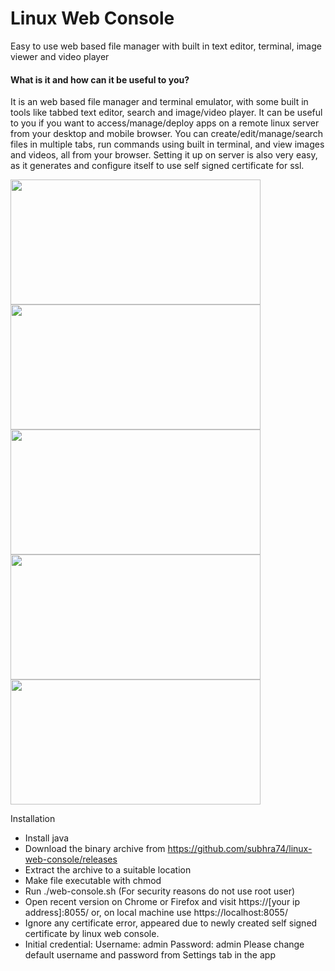 # Linux Web Console

Easy to use web based file manager with built in text editor, terminal, image viewer and video player

<h4>What is it and how can it be useful to you?</h4>
<p>
It is an web based file manager and terminal emulator, with some built in tools like tabbed text editor, search and image/video player.
It can be useful to you if you want to access/manage/deploy apps on a remote linux server from your desktop and mobile browser. You can create/edit/manage/search files in multiple tabs, 
run commands using built in terminal, and view images and videos, all from your browser. Setting it up on server is also very easy, as it generates and configure itself to use self signed certificate for ssl.
</p>

<p>
<img src="https://static-cdn.osdn.net/thumb/g/5/930/800x600_0.png" width="400" height="200">
<img src="https://static-cdn.osdn.net/thumb/g/5/932/800x600_0.png" width="400" height="200">
<img src="https://static-cdn.osdn.net/thumb/g/5/931/800x600_0.png" width="400" height="200">
<img src="https://static-cdn.osdn.net/thumb/g/5/933/800x600_0.png" width="400" height="200">
<img src="https://static-cdn.osdn.net/thumb/g/5/934/180x135_0.png" width="400" height="200">
</p>

Installation
- Install java
- Download the binary archive from https://github.com/subhra74/linux-web-console/releases
- Extract the archive to a suitable location
- Make file executable with chmod
- Run ./web-console.sh (For security reasons do not use root user)
- Open recent version on Chrome or Firefox and visit https://[your ip address]:8055/ or, on local machine use https://localhost:8055/
- Ignore any certificate error, appeared due to newly created self signed certificate by linux web console.
- Initial credential: 
				Username: admin
				Password: admin
  Please change default username and password from Settings tab in the app
  

